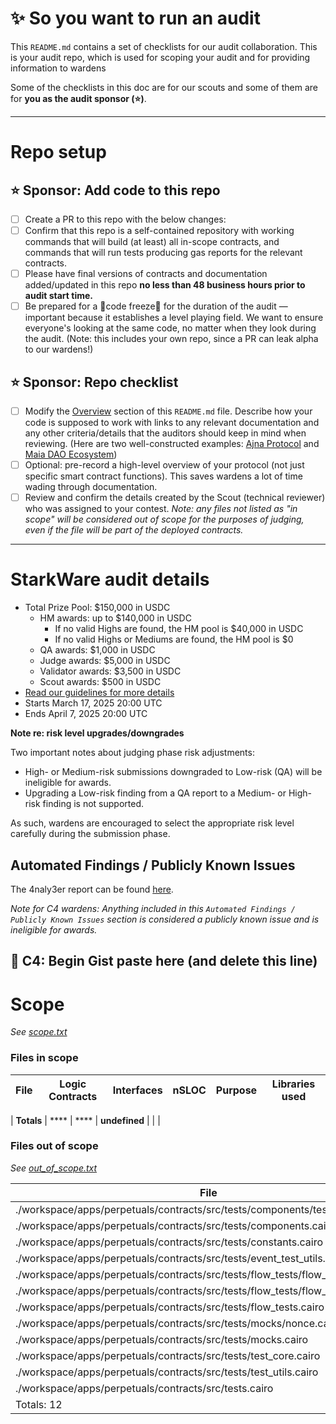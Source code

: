 # ✨ So you want to run an audit

This `README.md` contains a set of checklists for our audit collaboration. This is your audit repo, which is used for scoping your audit and for providing information to wardens

Some of the checklists in this doc are for our scouts and some of them are for **you as the audit sponsor (⭐️)**.

---

# Repo setup

## ⭐️ Sponsor: Add code to this repo

- [ ] Create a PR to this repo with the below changes:
- [ ] Confirm that this repo is a self-contained repository with working commands that will build (at least) all in-scope contracts, and commands that will run tests producing gas reports for the relevant contracts.
- [ ] Please have final versions of contracts and documentation added/updated in this repo **no less than 48 business hours prior to audit start time.**
- [ ] Be prepared for a 🚨code freeze🚨 for the duration of the audit — important because it establishes a level playing field. We want to ensure everyone's looking at the same code, no matter when they look during the audit. (Note: this includes your own repo, since a PR can leak alpha to our wardens!)

## ⭐️ Sponsor: Repo checklist

- [ ] Modify the [Overview](#overview) section of this `README.md` file. Describe how your code is supposed to work with links to any relevant documentation and any other criteria/details that the auditors should keep in mind when reviewing. (Here are two well-constructed examples: [Ajna Protocol](https://github.com/code-423n4/2023-05-ajna) and [Maia DAO Ecosystem](https://github.com/code-423n4/2023-05-maia))
- [ ] Optional: pre-record a high-level overview of your protocol (not just specific smart contract functions). This saves wardens a lot of time wading through documentation.
- [ ] Review and confirm the details created by the Scout (technical reviewer) who was assigned to your contest. *Note: any files not listed as "in scope" will be considered out of scope for the purposes of judging, even if the file will be part of the deployed contracts.*  

---

# StarkWare audit details
- Total Prize Pool: $150,000 in USDC
  - HM awards: up to $140,000 in USDC 
    - If no valid Highs are found, the HM pool is $40,000 in USDC
    - If no valid Highs or Mediums are found, the HM pool is $0
  - QA awards: $1,000 in USDC
  - Judge awards: $5,000 in USDC
  - Validator awards: $3,500 in USDC
  - Scout awards: $500 in USDC
- [Read our guidelines for more details](https://docs.code4rena.com/roles/wardens)
- Starts March 17, 2025 20:00 UTC 
- Ends April 7, 2025 20:00 UTC 

**Note re: risk level upgrades/downgrades**

Two important notes about judging phase risk adjustments: 
- High- or Medium-risk submissions downgraded to Low-risk (QA) will be ineligible for awards.
- Upgrading a Low-risk finding from a QA report to a Medium- or High-risk finding is not supported.

As such, wardens are encouraged to select the appropriate risk level carefully during the submission phase.

## Automated Findings / Publicly Known Issues

The 4naly3er report can be found [here](https://github.com/code-423n4/2025-03-starkware/blob/main/4naly3er-report.md).



_Note for C4 wardens: Anything included in this `Automated Findings / Publicly Known Issues` section is considered a publicly known issue and is ineligible for awards._
## 🐺 C4: Begin Gist paste here (and delete this line)





# Scope

*See [scope.txt](https://github.com/code-423n4/2025-03-starknet/blob/main/scope.txt)*

### Files in scope


| File   | Logic Contracts | Interfaces | nSLOC | Purpose | Libraries used |
| ------ | --------------- | ---------- | ----- | -----   | ------------ |

| **Totals** | **** | **** | **undefined** | | |

### Files out of scope

*See [out_of_scope.txt](https://github.com/code-423n4/2025-03-starknet/blob/main/out_of_scope.txt)*

| File         |
| ------------ |
| ./workspace/apps/perpetuals/contracts/src/tests/components/test_nonce.cairo |
| ./workspace/apps/perpetuals/contracts/src/tests/components.cairo |
| ./workspace/apps/perpetuals/contracts/src/tests/constants.cairo |
| ./workspace/apps/perpetuals/contracts/src/tests/event_test_utils.cairo |
| ./workspace/apps/perpetuals/contracts/src/tests/flow_tests/flow_tests.cairo |
| ./workspace/apps/perpetuals/contracts/src/tests/flow_tests/flow_tests_infra.cairo |
| ./workspace/apps/perpetuals/contracts/src/tests/flow_tests.cairo |
| ./workspace/apps/perpetuals/contracts/src/tests/mocks/nonce.cairo |
| ./workspace/apps/perpetuals/contracts/src/tests/mocks.cairo |
| ./workspace/apps/perpetuals/contracts/src/tests/test_core.cairo |
| ./workspace/apps/perpetuals/contracts/src/tests/test_utils.cairo |
| ./workspace/apps/perpetuals/contracts/src/tests.cairo |
| Totals: 12 |

